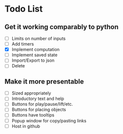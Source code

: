 # Todo List

## Get it working comparably to python

- [ ] Limits on number of inputs
- [ ] Add timers
- [x] Implement computation
- [ ] Implement saved state
- [ ] Import/Export to json
- [ ] Delete

## Make it more presentable

- [ ] Sized appropriately
- [ ] Introductory text and help
- [ ] Buttons for play/pause/lift/etc.
- [ ] Buttons for placing objects
- [ ] Buttons have tooltips
- [ ] Popup window for copy/pasting links
- [ ] Host in github
